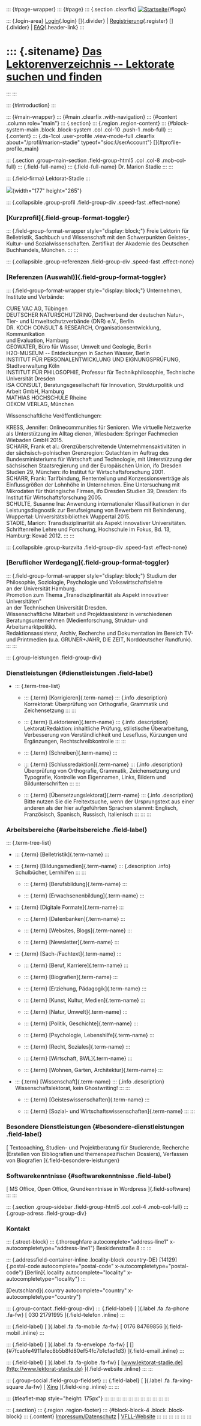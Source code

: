 ::: {#page-wrapper}
::: {#page}
::: {.section .clearfix}
[![Startseite](https://www.lektoren.de/sites/default/files/VfLL_logo.jpg)](/ "Startseite"){#logo}

::: {.login-area}
[Login](/user){.login} []{.divider} \|
[Registrierung](/user/register){.register} []{.divider} \|
[FAQ](/faq-page){.header-link}
:::

::: {.sitename}
[Das Lektorenverzeichnis -- Lektorate suchen und finden](/ "Startseite")
========================================================================
:::
:::

::: {#introduction}
:::

::: {#main-wrapper}
::: {#main .clearfix .with-navigation}
::: {#content .column role="main"}
::: {.section}
::: {.region .region-content}
::: {#block-system-main .block .block-system .col .col-10 .push-1 .mob-full}
::: {.content}
::: {.ds-1col .user-profile .view-mode-full .clearfix about="/profil/marion-stadie" typeof="sioc:UserAccount"}
[]{#profile-profile_main}

::: {.section .group-main-section .field-group-html5 .col .col-8 .mob-col-full}
::: {.field-full-name}
::: {.field-full-name}
Dr. Marion Stadie
:::
:::

::: {.field-firma}
Lektorat-Stadie
:::

![](https://www.lektoren.de/sites/default/files/styles/profile-image-full/public/users/profile_img/lektorat3.jpg?itok=4X7taMAw){width="177"
height="265"}

::: {.collapsible .group-profil .field-group-div .speed-fast .effect-none}
### [Kurzprofil]{.field-group-format-toggler}

::: {.field-group-format-wrapper style="display: block;"}
Freie Lektorin für Belletristik, Sachbuch und Wissenschaft mit den
Schwerpunkten Geistes-, Kultur- und Sozialwissenschaften. Zertifikat der
Akademie des Deutschen Buchhandels, München.
:::
:::

::: {.collapsible .group-referenzen .field-group-div .speed-fast .effect-none}
### [Referenzen (Auswahl)]{.field-group-format-toggler}

::: {.field-group-format-wrapper style="display: block;"}
Unternehmen, Institute und Verbände:

CURE VAC AG, Tübingen\
DEUTSCHER NATURSCHUTZRING, Dachverband der deutschen Natur-, Tier- und
Umweltschutzverbände (DNR) e.V., Berlin\
DR. KOCH CONSULT & RESEARCH, Organisationsentwicklung, Kommunikation\
und Evaluation, Hamburg\
GEOWATER, Büro für Wasser, Umwelt und Geologie, Berlin\
H2O-MUSEUM -- Entdeckungen in Sachen Wasser, Berlin\
INSTITUT FÜR PERSONALENTWICKLUNG UND EIGNUNGSPRÜFUNG,\
Stadtverwaltung Köln\
INSTITUT FÜR PHILOSOPHIE, Professur für Technikphilosophie, Technische\
Universität Dresden\
ISA CONSULT, Beratungsgesellschaft für Innovation, Strukturpolitik und
Arbeit GmbH, Hamburg\
MATHIAS HOCHSCHULE Rheine\
OEKOM VERLAG, München

Wissenschaftliche Veröffentlichungen:

KRESS, Jennifer: Onlinecommunities für Senioren. Wie virtuelle Netzwerke
als Unterstützung im Alltag dienen, Wiesbaden: Springer Fachmedien
Wiebaden GmbH 2015.\
SCHARR, Frank et al.: Grenzüberschreitende Unternehmensaktivitäten in
der sächsisch-polnischen Grenzregion: Gutachten im Auftrag des
Bundesministeriums für Wirtschaft und Technologie, mit Unterstützung der
sächsischen Staatsregierung und der Europäischen Union, ifo Dresden
Studien 29, München: ifo Institut für Wirtschaftsforschung 2001.\
SCHARR, Frank: Tarifbindung, Rententeilung und Konzessionsverträge als
Einflussgrößen der Lohnhöhe in Unternehmen. Eine Untersuchung mit
Mikrodaten für thüringische Firmen, ifo Dresden Studien 39, Dresden: ifo
Institut für Wirtschaftsforschung 2005.\
SCHULTE, Susanne Ina: Anwendung internationaler Klassifikationen in der
Leistungsdiagnostik zur Berufseignung von Bewerbern mit Behinderung,
Wuppertal: Universitätsbibliothek Wuppertal 2015.\
STADIE, Marion: Transdisziplinarität als Aspekt innovativer
Universitäten. Schriftenreihe Lehre und Forschung, Hochschule im Fokus,
Bd. 13, Hamburg: Kovač 2012.
:::
:::

::: {.collapsible .group-kurzvita .field-group-div .speed-fast .effect-none}
### [Beruflicher Werdegang]{.field-group-format-toggler}

::: {.field-group-format-wrapper style="display: block;"}
Studium der Philosophie, Soziologie, Psychologie und
Volkswirtschaftslehre\
an der Universität Hamburg.\
Promotion zum Thema „Transdisziplinarität als Aspekt innovativer
Universitäten"\
an der Technischen Universität Dresden.\
Wissenschaftliche Mitarbeit und Projektassistenz in verschiedenen
Beratungsunternehmen (Medienforschung, Struktur- und
Arbeitsmarktpolitik).\
Redaktionsassistenz, Archiv, Recherche und Dokumentation im Bereich TV-\
und Printmedien (u.a. GRUNER+JAHR, DIE ZEIT, Norddeutscher Rundfunk).
:::
:::

::: {.group-leistungen .field-group-div}
### Dienstleistungen {#dienstleistungen .field-label}

-   ::: {.term-tree-list}
    -   ::: {.term}
        [Korrigieren]{.term-name}
        ::: {.info .description}
        Korrektorat: Überprüfung von Orthografie, Grammatik und
        Zeichensetzung
        :::
        :::

    -   ::: {.term}
        [Lektorieren]{.term-name}
        ::: {.info .description}
        Lektorat/Redaktion: inhaltliche Prüfung, stilistische
        Überarbeitung, Verbesserung von Verständlichkeit und Lesefluss,
        Kürzungen und Ergänzungen, Rechtschreibkontrolle
        :::
        :::

    -   ::: {.term}
        [Schreiben]{.term-name}
        :::

    -   ::: {.term}
        [Schlussredaktion]{.term-name}
        ::: {.info .description}
        Überprüfung von Orthografie, Grammatik, Zeichensetzung und
        Typografie, Kontrolle von Eigennamen, Links, Bildern und
        Bildunterschriften
        :::
        :::

    -   ::: {.term}
        [Übersetzungslektorat]{.term-name}
        ::: {.info .description}
        Bitte nutzen Sie die Freitextsuche, wenn der Ursprungstext aus
        einer anderen als der hier aufgeführten Sprachen stammt:
        Englisch, Französisch, Spanisch, Russisch, Italienisch
        :::
        :::
    :::

### Arbeitsbereiche {#arbeitsbereiche .field-label}

::: {.term-tree-list}
-   ::: {.term}
    [Belletristik]{.term-name}
    :::

-   ::: {.term}
    [Bildungsmedien]{.term-name}
    ::: {.description .info}
    Schulbücher, Lernhilfen
    :::
    :::

    -   ::: {.term}
        [Berufsbildung]{.term-name}
        :::

    -   ::: {.term}
        [Erwachsenenbildung]{.term-name}
        :::

-   ::: {.term}
    [Digitale Formate]{.term-name}
    :::

    -   ::: {.term}
        [Datenbanken]{.term-name}
        :::

    -   ::: {.term}
        [Websites, Blogs]{.term-name}
        :::

    -   ::: {.term}
        [Newsletter]{.term-name}
        :::

-   ::: {.term}
    [Sach-/Fachtext]{.term-name}
    :::

    -   ::: {.term}
        [Beruf, Karriere]{.term-name}
        :::

    -   ::: {.term}
        [Biografien]{.term-name}
        :::

    -   ::: {.term}
        [Erziehung, Pädagogik]{.term-name}
        :::

    -   ::: {.term}
        [Kunst, Kultur, Medien]{.term-name}
        :::

    -   ::: {.term}
        [Natur, Umwelt]{.term-name}
        :::

    -   ::: {.term}
        [Politik, Geschichte]{.term-name}
        :::

    -   ::: {.term}
        [Psychologie, Lebenshilfe]{.term-name}
        :::

    -   ::: {.term}
        [Recht, Soziales]{.term-name}
        :::

    -   ::: {.term}
        [Wirtschaft, BWL]{.term-name}
        :::

    -   ::: {.term}
        [Wohnen, Garten, Architektur]{.term-name}
        :::

-   ::: {.term}
    [Wissenschaft]{.term-name}
    ::: {.info .description}
    Wissenschaftslektorat, kein Ghostwriting!
    :::
    :::

    -   ::: {.term}
        [Geisteswissenschaften]{.term-name}
        :::

    -   ::: {.term}
        [Sozial- und Wirtschaftswissenschaften]{.term-name}
        :::
:::

### Besondere Dienstleistungen {#besondere-dienstleistungen .field-label}

[ Textcoaching, Studien- und Projektberatung für Studierende, Recherche
(Erstellen von Bibliografien und themenspezifischen Dossiers), Verfassen
von Biografien ]{.field-besondere-leistungen}

### Softwarekenntnisse {#softwarekenntnisse .field-label}

[ MS Office, Open Office, Grundkenntnisse in Wordpress
]{.field-software}
:::
:::

::: {.section .group-sidebar .field-group-html5 .col .col-4 .mob-col-full}
::: {.group-adress .field-group-div}
### Kontakt

::: {.street-block}
::: {.thoroughfare autocomplete="address-line1" x-autocompletetype="address-line1"}
Beskidenstraße 8
:::
:::

::: {.addressfield-container-inline .locality-block .country-DE}
[14129]{.postal-code autocomplete="postal-code"
x-autocompletetype="postal-code"} [Berlin]{.locality
autocomplete="locality" x-autocompletetype="locality"}
:::

[Deutschland]{.country autocomplete="country"
x-autocompletetype="country"}

::: {.group-contact .field-group-div}
::: {.field-label}
[ ]{.label .fa .fa-phone .fa-fw} [ 030 21791995 ]{.field-telefon
.inline}
:::

::: {.field-label}
[ ]{.label .fa .fa-mobile .fa-fw} [ 0176 84769856 ]{.field-mobil
.inline}
:::

::: {.field-label}
[ ]{.label .fa .fa-envelope .fa-fw} [
[]{#7fcabfe4911afec8b5b8fd80ef54fc7b1cfad1d3} ]{.field-email .inline}
:::

::: {.field-label}
[ ]{.label .fa .fa-globe .fa-fw} [
[www.lektorat-stadie.de](http://www.lektorat-stadie.de) ]{.field-website
.inline}
:::
:::

::: {.group-social .field-group-fieldset}
::: {.field-label}
[ ]{.label .fa .fa-xing-square .fa-fw} [
[Xing](https://www.xing.com/profile/Marion_Stadie?sc_o=mxb_p)
]{.field-xing .inline}
:::
:::

::: {#leaflet-map style="height: 175px"}
:::
:::
:::
:::
:::
:::
:::
:::
:::
:::
:::

::: {.section}
::: {.region .region-footer}
::: {#block-block-4 .block .block-block}
::: {.content}
[Impressum/Datenschutz](/impressum) \|
[VFLL-Website](http://www.vfll.de)
:::
:::
:::
:::
:::
:::
